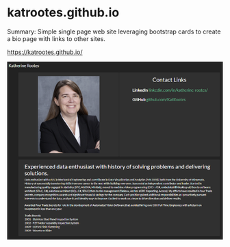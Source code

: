 # katrootes.github.io

Summary:
Simple single page web site leveraging bootstrap cards to create a bio page with links to other sites.

https://katrootes.github.io/

![BIO Page](https://github.com/KatRootes/katrootes.github.io/blob/master/WebSite.PNG)



